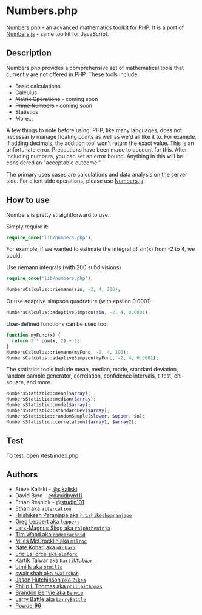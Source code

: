 # Numbers.php
[Numbers.php](https://github.com/powder96/numbers.php/) - an advanced mathematics toolkit for PHP. It is a port of [Numbers.js](https://github.com/sjkaliski/numbers.js/) - same toolkit for JavaScript.

## Description

Numbers.php provides a comprehensive set of mathematical tools that currently are not offered in PHP.  These tools include:

* Basic calculations
* Calculus
* <s>Matrix Operations</s> - coming soon
* <s>Prime Numbers</s> - coming soon
* Statistics
* More...

A few things to note before using: PHP, like many languages, does not necessarily manage floating points as well as we'd all like it to. For example, if adding decimals, the addition tool won't return the exact value. This is an unfortunate error. Precautions have been made to account for this. After including numbers, you can set an error bound. Anything in this will be considered an "acceptable outcome."

The primary uses cases are calculations and data analysis on the server side. For client side operations, please use [Numbers.js](https://github.com/sjkaliski/numbers.js/).

## How to use

Numbers is pretty straightforward to use.

Simply require it:
```php
require_once('lib/numbers.php');
```

For example, if we wanted to estimate the integral of sin(x) from -2 to 4, we could:

Use riemann integrals (with 200 subdivisions)
```php
require_once('lib/numbers.php');

NumbersCalculus::riemann(sin, -2, 4, 200);
```

Or use adaptive simpson quadrature (with epsilon 0.0001)

```php
NumbersCalculus::adaptiveSimpson(sin, -2, 4, 0.0001);
```

User-defined functions can be used too:

```php
function myFunc(x) {
  return 2 * pow(x, 2) + 1;
}
NumbersCalculus::riemann(myFunc, -2, 4, 200);
NumbersCalculus::adaptiveSimpson(myFunc, -2, 4, 0.0001);
```

<!--
Now say we wanted to run some matrix calculations:

We can add two matrices

```javascript
var array1 = [0, 1, 2];
var array2 = [3, 4, 5];

numbers.matrix.addition(array1, array2);
```

We can transpose a matrix

```javascript
numbers.matrix.transpose(array);
```

Numbers also includes some basic prime number analysis.  We can check if a number is prime:

```javascript
//basic check
numbers.prime.simple(number);

//elliptic analysis (good for huge numbers)
numbers.prime.elliptic(number);
```
-->

The statistics tools include mean, median, mode, standard deviation, random sample generator, correlation, confidence intervals, t-test, chi-square, and more.

```php
NumbersStatistic::mean($array);
NumbersStatistic::median($array);
NumbersStatistic::mode($array);
NumbersStatistic::standardDev($array);
NumbersStatistic::randomSample($lower, $upper, $n);
NumbersStatistic::correlation($array1, $array2);
```

## Test

To test, open /test/index.php.

## Authors
* Steve Kaliski - [@sjkaliski](http://twitter.com/sjkaliski)
* David Byrd - [@davidbyrd11](http://twitter.com/davidbyrd11)
* Ethan Resnick - [@studip101](http://twitter.com/studip101)
* [Ethan aka `altercation`](https://github.com/altercation)
* [Hrishikesh Paranjape aka `hrishikeshparanjape`](https://github.com/hrishikeshparanjape)
* [Greg Leppert aka `leppert`](https://github.com/leppert)
* [Lars-Magnus Skog aka `ralphtheninja`](https://github.com/ralphtheninja)
* [Tim Wood aka `codearachnid`](https://github.com/codearachnid)
* [Miles McCrocklin aka `milroc`](https://github.com/milroc)
* [Nate Kohari aka `nkohari`](https://github.com/nkohari)
* [Eric LaForce aka `elaforc`](https://github.com/elaforc)
* [Kartik Talwar aka `KartikTalwar`](https://github.com/KartikTalwar)
* [btmills aka `btmills`](https://github.com/btmills)
* [swair shah aka `swairshah`](https://github.com/swairshah)
* [Jason Hutchinson aka `Zikes`](https://github.com/Zikes)
* [Philip I. Thomas aka `philipithomas`](https://github.com/philipithomas)
* [Brandon Benvie aka `Benvie`](https://github.com/Benvie)
* [Larry Battle aka `LarryBattle`](https://github.com/LarryBattle)
* [Powder96](https://github.com/powder96/)